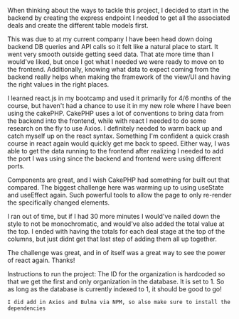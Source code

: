 When thinking about the ways to tackle this project, I decided to start in the backend by creating the express endpoint I needed to get all the associated deals and create the different table models first.

This was due to at my current company I have been head down doing backend DB queries and API calls so it felt like a natural place to start. It went very smooth outside getting seed data. That ate more time than I would've liked, but once I got what I needed we were ready to move on to the frontend. Additionally, knowing what data to expect coming from the backend really helps when making the framework of the view/UI and having the right values in the right places.

I learned react.js in my bootcamp and used it primarily for 4/6 months of the course, but haven't had a chance to use it in my new role where I have been using the cakePHP. CakePHP uses a lot of conventions to bring data from the backend into the frontend, while with react I needed to do some research on the fly to use Axios. I definitely needed to warm back up and catch myself up on the react syntax. Something I'm confident a quick crash course in react again would quickly get me back to speed. Either way, I was able to get the data running  to the frontend after realizing I needed to add the port I was using since the backend and frontend were using different ports.

Components are great, and I wish CakePHP had something for built out that compared. The biggest challenge here was warming up to using useState and useEffect again. Such powerful tools to allow the page to only re-render the specifically changed elements.

I ran out of time, but if I had 30 more minutes I would've nailed down the style to not be monochromatic, and would've also added the total value at the top. I ended with having the totals for each deal stage at the top of the columns, but just didnt get that last step of adding them all up together.

The challenge was great, and in of itself was a great way to see the power of react again. Thanks!

Instructions to run the project:
    The ID for the organization is hardcoded so that we get the first and only organization in the database. It is set to 1. So as long as the database is currently indexed to 1, it should be good to go!

    I did add in Axios and Bulma via NPM, so also make sure to install the dependencies